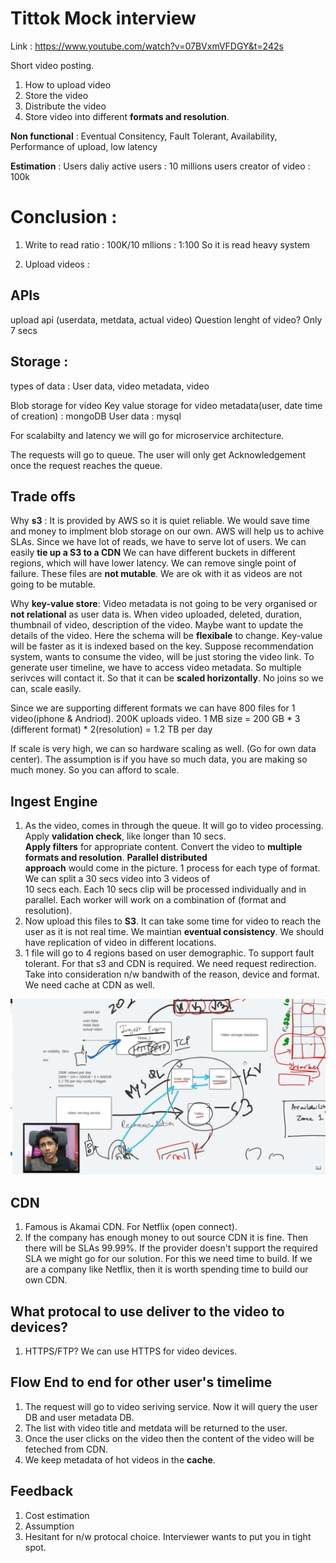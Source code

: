 # Tittok Mock interview

Link : https://www.youtube.com/watch?v=07BVxmVFDGY&t=242s

Short video posting.
1. How to upload video
2. Store the video
3. Distribute the video
5. Store video into different **formats and resolution**. 

**Non functional** : Eventual Consitency, Fault Tolerant, Availability, Performance of upload, low latency 

**Estimation** : Users daliy active users : 10 millions users
creator of video : 100k 

# Conclusion : 
1. Write to read ratio : 100K/10 mllions : 1:100
So it is read heavy system

2. Upload videos : 

## APIs
upload api (userdata, metdata, actual video)
Question lenght of video? Only 7 secs 

## Storage :
types of data : User data, video metadata, video

Blob storage for video
Key value storage for video metadata(user, date time of creation) : mongoDB
User data : mysql

For scalabilty and latency we will go for microservice architecture.

The requests will go to queue. The user will only get Acknowledgement once the request reaches the queue.

## Trade offs 
Why **s3** : It is provided by AWS so it is quiet reliable. We would save time and money to implment blob storage on our own.
AWS will help us to achive SLAs. Since we have lot of reads, we have to serve lot of users. We can easily **tie up a S3 to a CDN**
We can have different buckets in different regions, which will have lower latency. We can remove single point of failure.
These files are **not mutable**. We are ok with it as videos are not going to be mutable. 

Why **key-value store**: Video metadata is not going to be very organised or **not relational** as user data is. 
When video uploaded, deleted, duration, thumbnail of video, description of the video. Maybe want to update the details of the video.
Here the schema will be **flexibale** to change. Key-value will be faster as it is indexed based on the key. Suppose 
recommendation system, wants to consume the video, will be just storing the video link. To generate user timeline, 
we have to access video metadata. So multiple serivces will contact it. So that it can be **scaled horizontally**. No joins so we can,
scale easily.

Since we are supporting different formats we can have 800 files for 1 video(iphone & Andriod).
200K uploads video. 1 MB size = 200 GB * 3 (different format) * 2(resolution) = 1.2 TB per day 

If scale is very high, we can so hardware scaling as well. (Go for own data center). The assumption is if you have so much data,
you are making so much money. So you can afford to scale.

## Ingest Engine
1. As the video, comes in through the queue. It will go to video processing. Apply **validation check**, like longer than 10 secs.\
   **Apply filters** for appropriate content. Convert the video to **multiple formats and resolution**. **Parallel distributed \
   approach** would come in the picture. 1 process for each type of format. We can split a 30 secs video into 3 videos of \
   10 secs each. Each 10 secs clip will be processed individually and in parallel. Each worker will work on a combination of (format and resolution). 
2. Now upload this files to **S3**. It can take some time for video to reach the user as it is not real time. We maintian 
   **eventual consistency**. We should have replication of video in different locations.
3. 1 file will go to 4 regions based on user demographic. To support fault tolerant. For that s3 and CDN is required. We need 
   request redirection. Take into consideration n/w bandwith of the reason, device and format. We need cache at CDN as well.

![Tiktok design](images/01-tittok_design.png)

## CDN 
1. Famous is Akamai CDN. For Netflix (open connect).
2. If the company has enough money to out source CDN it is fine. Then there will be SLAs 99.99%. If the provider doesn't 
   support the required SLA we might go for our solution. For this we need time to build. If we are a company like Netflix,
   then it is worth spending time to build our own CDN.

## What protocal to use deliver to the video to devices?
1. HTTPS/FTP? We can use HTTPS for video devices. 

## Flow End to end for other user's timelime
1. The request will go to video seriving service. Now it will query the user DB and user metadata DB.
2. The list with video title and metdata will be returned to the user.
3. Once the user clicks on the video then the content of the video will be feteched from CDN.
4. We keep metadata of hot videos in the **cache**. 

## Feedback
1. Cost estimation
2. Assumption
3. Hesitant for n/w protocal choice. Interviewer wants to put you in tight spot.
 